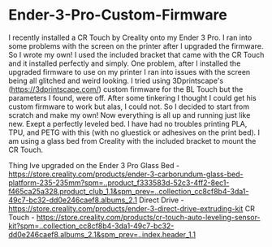 # Ender-3-Pro-Custom-Firmware
I recently installed a CR Touch by Creality onto my Ender 3 Pro. I ran into some problems with the screen on the printer after I upgraded the firmware. So I wrote my own!
I used the included bracket that came with the CR Touch and it installed perfectly and simply. One problem, after I installed the upgraded firmware to use on my printer I ran into issues with the screen being all glitched and weird looking. I tried using 3Dprintscape's (https://3dprintscape.com/) custom firmware for the BL Touch but the parameters I found, were off. After some tinkering I thought I could get his custom firmware to work but alas, I could not. So I decided to start from scratch and make my own! Now everything is all up and running just like new. Exept a perfectly leveled bed. I have had no troubles printing PLA, TPU, and PETG with this (with no gluestick or adhesives on the print bed). I am using a glass bed from Creality with the included bracket to mount the CR Touch.


Thing Ive upgraded on the Ender 3 Pro
  Glass Bed - https://store.creality.com/products/ender-3-carborundum-glass-bed-platform-235-235mm?spm=..product_f333583d-52c3-4ff2-8ec1-f465ca25a328.product_club_1.1&spm_prev=..collection_cc8cf8b4-3da1-49c7-bc32-dd0e246caef8.albums_2.1
  Direct Drive - https://store.creality.com/products/ender-3-direct-drive-extruding-kit
  CR Touch - https://store.creality.com/products/cr-touch-auto-leveling-sensor-kit?spm=..collection_cc8cf8b4-3da1-49c7-bc32-dd0e246caef8.albums_2.1&spm_prev=..index.header_1.1
